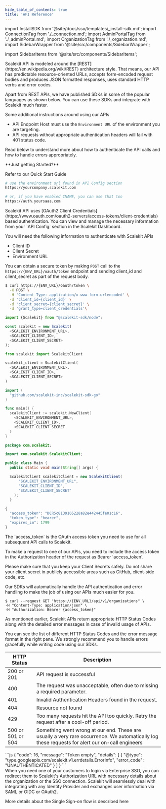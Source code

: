 ```yaml
---
hide_table_of_contents: true
title: 'API Reference'
---
```


import InstallSDK from '@site/docs/sso/templates/\_install-sdk.md';
import ConnectionTag from './\_connection.md';
import AdminPortalTag from './\_adminPortal.md';
import OrganizationTag from './\_organization.md';
import SidebarWrapper from '@site/src/components/SidebarWrapper';

import SidebarItems from '@site/src/components/SidebarItems';

<SidebarWrapper>
<div className="custom_container">

<aside>
<div className="sidebar">
<div className="sidebarContainer">
<nav className="menu thin-scrollbar">
<ul className="theme-doc-sidebar-menu menu__list">

<SidebarItems></SidebarItems>

</ul>
</nav>
</div>
</div>
</aside>

<div className="theme-doc-markdown markdown">
<IntersectingHeader id="introduction" title="Introduction" initialInView="true" classList=""/>
<div className="row section">
<div className="col col--6">
Scalekit API is modeled around the [REST](https://en.wikipedia.org/wiki/REST) architecture style. That means, our API has predictable resource-oriented URLs, accepts form-encoded request bodies and produces JSON formatted responses, uses standard HTTP verbs and error codes.

Apart from REST APIs, we have published SDKs in some of the popular languages as shown below. You can use these SDKs and integrate with Scalekit much faster.

Some additional instructions around using our APIs

- API Endpoint Host must use the `Environment URL` of the environment you are targeting.
- API requests without appropriate authentication headers will fail with 401 status code.

Read below to understand more about how to authenticate the API calls and how to handle errors appropriately.

</div>
<div className="col col--6">
**Just getting Started?**

Refer to our <Link href="/sso/quickstart" target="_blank">Quick Start Guide</Link>
<br />
<CodeWithHeader title="Client Libraries">
<InstallSDK />
</CodeWithHeader>

<CodeWithHeader title="API Server Endpoint">

```bash
# use the environment url found in API Config section
https://yourcompany.scalekit.com

# or, if you have enabled CNAME, you can use that too
https://auth.yoursaas.com

```

</CodeWithHeader>
</div>
</div>

<IntersectingHeader id="authentication" title="Authentication" initialInView="false"/>

<div className="row section">
    <div className="col col--6">
Scalekit API uses [OAuth2 Client Credentials](https://www.oauth.com/oauth2-servers/access-tokens/client-credentials) based authentication. You can view and manage the necessary information from your `API Config` section in the Scalekit Dashboard.

You will need the following information to authenticate with Scalekit APIs

- Client ID
- Client Secret
- Environment URL

You can obtain a secure token by making `POST` call to the `https://{ENV_URL}/oauth/token` endpoint and sending client_id and client_secret as part of the request body.

</div>
<div className="col col--6">
<CodeWithHeader title="API Authentication">
<Tabs groupId="tech-stack" queryString>
<TabItem value="curl" label="cURL">

```bash showLineNumbers
$ curl https://{ENV_URL}/oauth/token \
  -X POST \
  -H 'Content-Type: application/x-www-form-urlencoded' \
  -d 'client_id={client_id}' \
  -d 'client_secret={client_secret}' \
  -d 'grant_type=client_credentials'\
```

</TabItem>
<TabItem value="nodejs" label="Node.js">

```js showLineNumbers
import {Scalekit} from "@scalekit-sdk/node";

const scalekit = new Scalekit(
  <SCALEKIT_ENVIRONMENT_URL>,
  <SCALEKIT_CLIENT_ID>,
  <SCALEKIT_CLIENT_SECRET>
);
```

</TabItem>
<TabItem value="py" label="Python">

```python showLineNumbers
from scalekit import ScalekitClient

scalekit_client = ScalekitClient(
  <SCALEKIT_ENVIRONMENT_URL>,
  <SCALEKIT_CLIENT_ID>,
  <SCALEKIT_CLIENT_SECRET>
)
```

</TabItem>
<TabItem value="golang" label="Go">

```go showLineNumbers
import (
  "github.com/scalekit-inc/scalekit-sdk-go"
)

func main() {
  scalekitClient := scalekit.NewClient(
    <SCALEKIT_ENVIRONMENT_URL>,
    <SCALEKIT_CLIENT_ID>,
    <SCALEKIT_CLIENT_SECRET
  )
}
```

</TabItem>

<TabItem value="java" label="Java">

```java showLineNumbers
package com.scalekit;

import com.scalekit.ScalekitClient;

public class Main {
  public static void main(String[] args) {

  ScalekitClient scalekitClient = new ScalekitClient(
      "SCALEKIT_ENVIRONMENT_URL",
      "SCALEKIT_CLIENT_ID",
      "SCALEKIT_CLIENT_SECRET"
    );
  }
```

</TabItem>
</Tabs>
</CodeWithHeader>
<CodeWithHeader title="Response">

```js showLineNumbers
{
  "access_token": "DCR5c8139165228a82e442445fe01c16",
  "token_type": "bearer",
  "expires_in": 1799
}
```

</CodeWithHeader>
</div>
</div>

<IntersectingHeader id="using-access-token" title="Using Access Token" subheading="true" classList="ApiCategoryList"/>

<div className="row section">
    <div className="col col--6">
The `access_token` is the OAuth access token you need to use for all subsequent API calls to Scalekit.

To make a request to one of our APIs, you need to include the access token in the Authorization header of the request as Bearer 'access_token'.

Please make sure that you keep your Client Secrets safely. Do not share your client secret in publicly accessible areas such as GitHub, client-side code, etc.

Our SDKs will automatically handle the API authentication and error handling to make the job of using our APIs much easier for you.

</div>
<div className="col col--6">
<CodeWithHeader title="Using Bearer Token">

```shell showLineNumbers
$ curl --request GET "https://{ENV_URL}/api/v1/organizations" \
-H "Content-Type: application/json" \
-H "Authorization: Bearer {access_token}"
```

</CodeWithHeader>

</div>
</div>

<IntersectingHeader id="error-handling" title="Error Handling"/>

<div className="row section">
    <div className="col col--6">
As mentioned earlier, Scalekit APIs return appropriate HTTP Status Codes along with the detailed error messages in case of invalid usage of APIs.

You can see the list of different HTTP Status Codes and the error message format in the right pane. We strongly recommend you to handle errors gracefully while writing code using our SDKs.

</div>
<div className="col col--6">
<CodeWithHeader title="Error Codes">

| HTTP Status       | Description                                                                                                                                    |
| ----------------- | ---------------------------------------------------------------------------------------------------------------------------------------------- |
| 200 or 201        | API request is successful                                                                                                                      |
| 400               | The request was unacceptable, often due to missing a required parameter.                                                                       |
| 401               | Invalid Authentication Headers found in the request.                                                                                           |
| 404               | Resource not found                                                                                                                             |
| 429               | Too many requests hit the API too quickly. Retry the request after a cool-off period.                                                          |
| 500 or 501 or 504 | Something went wrong at our end. These are usually a very rare occurrence. We automatically log these requests for alert our on-call engineers |

</CodeWithHeader>

<CodeWithHeader title="401: Error Message">
```js
{
  "code": 16,
  "message": "Token empty",
  "details": [
    {
      "@type": "type.googleapis.com/scalekit.v1.errdetails.ErrorInfo",
      "error_code": "UNAUTHENTICATED"
    }
  ]
}
```
</CodeWithHeader>
</div>
</div>

<!-- Single Sign-on Section -->
<IntersectingHeader id="tag/Authentication" title="Single Sign-on"/>
<div className="row section">
    <div className="col col--6">
        When you need one of your customers to login via Enterprise SSO, you can redirect them to Scalekit's Authorization URL with necessary details about the organization or the SSO connection. Scalekit will seamlessly deal with integrating with any Identity Provider and exchanges user information via SAML or OIDC or OAuth2.

More details about the Single Sign-on flow is described <Link href="/sso/quickstart" target="_blank">here</Link>

</div>
<div className="col col--6">
<Endpoints tag="Authentication" />
</div>

</div>

<APIEndpoint method="get" endpoint="/oauth/authorize" tag="Authentication" />
<APIEndpoint method="post" endpoint="/oauth/token" tag="Authentication" />

<!-- Organization Tag -->

<OrganizationTag></OrganizationTag>

<!-- Admin Portal Tag -->

<AdminPortalTag></AdminPortalTag>

<!-- Connections Tag -->

<ConnectionTag></ConnectionTag>

</div>
</div>
</SidebarWrapper>
